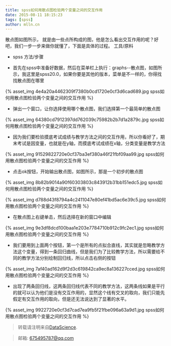 ```yaml
---
title: spss如何用散点图检验两个变量之间的交互作用
date: 2015-08-11 18:15:23
tags: [spss]
author: mlln.cn
---
```

散点图如图所示， 就是由一些点所构成的图，他是怎么看出交互作用的呢？好吧，我们一步一步来做你就懂了，下面是具体的过程。
工具/原料


- spss
方法/步骤


- 首先在spss中准备好数据，然后在菜单栏上执行：graphs--散点图，如图所示，我这里是spss20.0，如果你要是其他的版本，菜单是不一样的，你得找找散点图在哪里

{% asset_img 4e4a20a4462309f7380b0cd1720e0cf3d6cad689.jpg spss如何用散点图检验两个变量之间的交互作用 %}

- 弹出一个窗口，让你选择使用哪个散点图，我们选择第一个最简单的散点图

{% asset_img 64380cd7912397dd762039c75982b2b7d1a2879c.jpg spss如何用散点图检验两个变量之间的交互作用 %}

- 因为我们要检验摸底考试成绩与教学方法之间的交互作用，所以你看好了，期末考试是因变量，也就是在y轴，而摸底考试成绩在x轴，分类变量是教学方法

{% asset_img 91529822720e0cf37ba3ef380a46f21fbf09aa99.jpg spss如何用散点图检验两个变量之间的交互作用 %}

- 点击ok按钮，开始输出散点图，如图所示，那是一个初步的散点图

{% asset_img 8b82b9014a90f60303803c843912b31bb151edc5.jpg spss如何用散点图检验两个变量之间的交互作用 %}

{% asset_img d788d43f8794a4c2411047e80ef41bd5ac6e39c5.jpg spss如何用散点图检验两个变量之间的交互作用 %}

- 在散点图上右键单击，然后选择在新的窗口中编辑

{% asset_img 9e3df8dcd100baa1e203e7784710b912c9fc2ec1.jpg spss如何用散点图检验两个变量之间的交互作用 %}

- 我们要用到上面两个按钮，第一个是所有的点拟合直线，其实就是忽略教学方法这个变量，得到一条回归曲线，但是我们为了比较教学方法，所以需要给不同的教学方法分别绘制回归线，所以点击右侧的按钮

{% asset_img 7af40ad162d9f2d3c619842ca9ec8a136227cced.jpg spss如何用散点图检验两个变量之间的交互作用 %}

- 出现了两条回归线，这两条回归线代表不同的教学方法，这两条线如果是平行的就可以认为他们是没有交互作用的，显然这个线有交叉的取向，我们只能先假定有交互作用的取向，但是还无法说达到了显著的水平。

{% asset_img 9922720e0cf3d7cad7ea9fb5f21fbe096a63a9d1.jpg spss如何用散点图检验两个变量之间的交互作用 %}

> 转载请注明来自[DataScience](http://mlln.cn).

> 邮箱: 675495787@qq.com 
